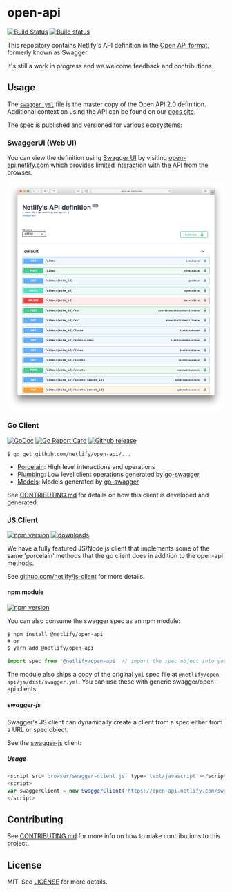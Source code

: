 # open-api

[![Build Status][travis-img]][travis]
[![Build status][av-img]][av]

This repository contains Netlify's API definition in the [Open API format][open-api-2], formerly known as Swagger.

It's still a work in progress and we welcome feedback and contributions.

## Usage

The [`swagger.yml`](swagger.yml) file is the master copy of the Open API 2.0 definition. Additional context on using the API can be found on our [docs site](https://www.netlify.com/docs/api/).

The spec is published and versioned for various ecosystems:

### SwaggerUI (Web UI)

You can view the definition using [Swagger UI](https://swagger.io/tools/swagger-ui/) by visiting [open-api.netlify.com](http://open-api.netlify.com) which provides limited interaction with the API from the browser.

[![screenshot of netlify swagger ui](ui/screenshot.png)](https://open-api.netlify.com)

### Go Client

[![GoDoc][godoc-img]][godoc]
[![Go Report Card][goreport-img]][goreport]
[![Github release][git-img]][git]

```console
$ go get github.com/netlify/open-api/...
```

- [Porcelain](https://godoc.org/github.com/netlify/open-api/go/porcelain): High level interactions and operations
- [Plumbing](https://godoc.org/github.com/netlify/open-api/go/plumbing): Low level client operations generated by [go-swagger][go-swagger]
- [Models](https://godoc.org/github.com/netlify/open-api/go/porcelain): Models generated by [go-swagger][go-swagger]

See [CONTRIBUTING.md](CONTRIBUTING.md) for details on how this client is developed and generated.

### JS Client

[![npm version][npm-js-img]][npm-js] [![downloads][dl-js-img]][dl-js]

We have a fully featured JS/Node.js client that implements some of the same 'porcelain' methods that the go client does in addition to the open-api methods.

See [github.com/netlify/js-client](https://github.com/netlify/js-client) for more details.

#### npm module

[![npm version][npm-img]][npm]

You can also consume the swagger spec as an npm module:

```console
$ npm install @netlify/open-api
# or
$ yarn add @netlify/open-api
```

```js
import spec from '@netlify/open-api' // import the spec object into your project
```

The module also ships a copy of the original `yml` spec file at `@netlify/open-api/js/dist/swagger.yml`. You can use these with generic swagger/open-api clients:

##### swagger-js

Swagger's JS client can dynamically create a client from a spec either from a URL or spec object.

See the [swagger-js](https://github.com/swagger-api/swagger-js) client:

##### Usage

```js
<script src='browser/swagger-client.js' type='text/javascript'></script>
<script>
var swaggerClient = new SwaggerClient('https://open-api.netlify.com/swagger.json');
</script>
```

## Contributing

See [CONTRIBUTING.md](CONTRIBUTING.md) for more info on how to make contributions to this project.

## License

MIT. See [LICENSE](LICENSE) for more details.

[travis-img]: https://travis-ci.org/netlify/open-api.svg?branch=master
[travis]: https://travis-ci.org/netlify/open-api
[av]: https://ci.appveyor.com/project/netlify/open-api/branch/master
[av-img]: https://ci.appveyor.com/api/projects/status/1g0m72jqhspar6q9/branch/master?svg=true
[npm-img]: https://img.shields.io/npm/v/@netlify/open-api.svg
[npm]: https://npmjs.org/package/@netlify/open-api
[npm-js-img]: https://img.shields.io/npm/v/netlify.svg
[npm-js]: https://npmjs.org/package/netlify
[dl-js-img]: https://img.shields.io/npm/dm/netlify.svg
[dl-js]: https://npmjs.org/package/netlify
[godoc-img]: https://godoc.org/github.com/netlify/open-api/go?status.svg
[godoc]: https://godoc.org/github.com/netlify/open-api/go
[goreport-img]: https://goreportcard.com/badge/github.com/netlify/open-api
[goreport]: https://goreportcard.com/report/github.com/netlify/open-api
[git-img]: https://img.shields.io/github/release/netlify/open-api.svg
[git]: https://github.com/netlify/open-api/releases/latest
[open-api-2]: https://github.com/OAI/OpenAPI-Specification/blob/master/versions/2.0.md
[go-swagger]: https://github.com/go-swagger/go-swagger
